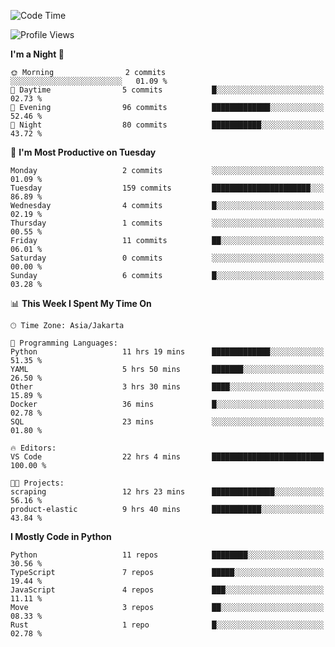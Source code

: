 <!--START_SECTION:waka-->
![Code Time](http://img.shields.io/badge/Code%20Time-1%2C746%20hrs%205%20mins-blue)

![Profile Views](http://img.shields.io/badge/Profile%20Views-0-blue)

**I'm a Night 🦉** 

```text
🌞 Morning                2 commits           ░░░░░░░░░░░░░░░░░░░░░░░░░   01.09 % 
🌆 Daytime                5 commits           █░░░░░░░░░░░░░░░░░░░░░░░░   02.73 % 
🌃 Evening                96 commits          █████████████░░░░░░░░░░░░   52.46 % 
🌙 Night                  80 commits          ███████████░░░░░░░░░░░░░░   43.72 % 
```
📅 **I'm Most Productive on Tuesday** 

```text
Monday                   2 commits           ░░░░░░░░░░░░░░░░░░░░░░░░░   01.09 % 
Tuesday                  159 commits         ██████████████████████░░░   86.89 % 
Wednesday                4 commits           █░░░░░░░░░░░░░░░░░░░░░░░░   02.19 % 
Thursday                 1 commits           ░░░░░░░░░░░░░░░░░░░░░░░░░   00.55 % 
Friday                   11 commits          ██░░░░░░░░░░░░░░░░░░░░░░░   06.01 % 
Saturday                 0 commits           ░░░░░░░░░░░░░░░░░░░░░░░░░   00.00 % 
Sunday                   6 commits           █░░░░░░░░░░░░░░░░░░░░░░░░   03.28 % 
```


📊 **This Week I Spent My Time On** 

```text
🕑︎ Time Zone: Asia/Jakarta

💬 Programming Languages: 
Python                   11 hrs 19 mins      █████████████░░░░░░░░░░░░   51.35 % 
YAML                     5 hrs 50 mins       ███████░░░░░░░░░░░░░░░░░░   26.50 % 
Other                    3 hrs 30 mins       ████░░░░░░░░░░░░░░░░░░░░░   15.89 % 
Docker                   36 mins             █░░░░░░░░░░░░░░░░░░░░░░░░   02.78 % 
SQL                      23 mins             ░░░░░░░░░░░░░░░░░░░░░░░░░   01.80 % 

🔥 Editors: 
VS Code                  22 hrs 4 mins       █████████████████████████   100.00 % 

🐱‍💻 Projects: 
scraping                 12 hrs 23 mins      ██████████████░░░░░░░░░░░   56.16 % 
product-elastic          9 hrs 40 mins       ███████████░░░░░░░░░░░░░░   43.84 % 
```

**I Mostly Code in Python** 

```text
Python                   11 repos            ████████░░░░░░░░░░░░░░░░░   30.56 % 
TypeScript               7 repos             █████░░░░░░░░░░░░░░░░░░░░   19.44 % 
JavaScript               4 repos             ███░░░░░░░░░░░░░░░░░░░░░░   11.11 % 
Move                     3 repos             ██░░░░░░░░░░░░░░░░░░░░░░░   08.33 % 
Rust                     1 repo              █░░░░░░░░░░░░░░░░░░░░░░░░   02.78 % 
```




<!--END_SECTION:waka-->
